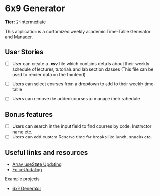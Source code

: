 # 6x9 Generator

**Tier:** 2-Intermediate

This application is a customized weekly academic Time-Table Generator and Manager.

## User Stories

- [ ] User can create a **.csv** file which contains details about their weekly schedule of lectures, tutorials and lab section classes (This file can be used to render data on the frontend)
- [ ] Users can select courses from a dropdown to add to their weekly time-table
- [ ] Users can remove the added courses to manage their schedule


## Bonus features

- [ ] Users can search in the input field to find courses by code, Instructor name etc.
- [ ] Users can add custom Reserve time for breaks like lunch, snacks etc.

## Useful links and resources

- [Array useState Updating](https://stackoverflow.com/questions/56266575/why-is-usestate-not-triggering-re-render)
- [ForceUpdating](https://stackoverflow.com/questions/53215285/how-can-i-force-a-component-to-re-render-with-hooks-in-react)



Example projects

- [6x9 Generator](https://github.com/priyansh71/6x9-Generator)

